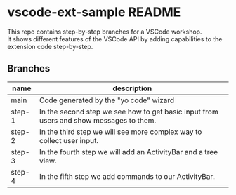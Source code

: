 # vscode-ext-sample README

This repo contains step-by-step branches for a VSCode workshop.  
It shows different features of the VSCode API by adding capabilities to the extension code step-by-step.

## Branches

| name | description |
|------|-------------|
| main | Code generated by the "yo code" wizard |
| step-1 | In the second step we see how to get basic input from  users and show messages to them. |
| step-2 | In the third step we will see more complex way to collect user input. |
| step-3 | In the fourth step we will add an ActivityBar and a tree view. |
| step-4 | In the fifth step we add commands to our ActivityBar. |
